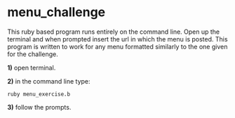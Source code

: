 # menu_challenge

This ruby based program runs entirely on the command line. Open up the terminal and when prompted insert the url in which the menu is posted. This program is written to work for any menu formatted similarly to the one given for the challenge. 

**1)** open terminal. 

**2)** in the command line type:

```
ruby menu_exercise.b
```

**3)** follow the prompts.

